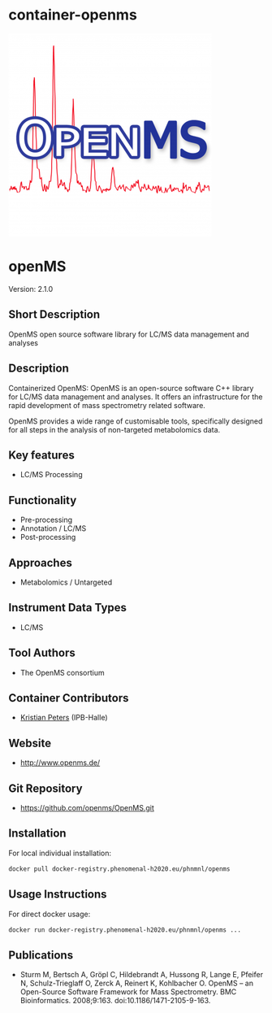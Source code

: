 # container-openms



![Logo](openms.png)

# openMS
Version: 2.1.0

## Short Description

OpenMS open source software library for LC/MS data management and analyses

## Description

Containerized OpenMS: OpenMS is an open-source software C++ library for LC/MS data management and analyses. It offers an infrastructure for the rapid development of mass spectrometry related software.

OpenMS provides a wide range of customisable tools, specifically designed for all steps in the analysis of non-targeted metabolomics data.

## Key features

- LC/MS Processing

## Functionality

- Pre-processing
- Annotation / LC/MS
- Post-processing

## Approaches

- Metabolomics / Untargeted
  
## Instrument Data Types

- LC/MS

## Tool Authors

- The OpenMS consortium

## Container Contributors

- [Kristian Peters](https://github.com/korseby) (IPB-Halle)

## Website

- http://www.openms.de/


## Git Repository

- https://github.com/openms/OpenMS.git

## Installation 

For local individual installation:

```bash
docker pull docker-registry.phenomenal-h2020.eu/phnmnl/openms
```

## Usage Instructions

For direct docker usage:

```bash
docker run docker-registry.phenomenal-h2020.eu/phnmnl/openms ...
```

## Publications

<!-- Guidance:
Use AMA style publications as a list (you can export AMA from PubMed, on the Formats: Citation link when looking at the entry).
IMPORTANT: Publications sectio must be placed at the end and cannot be emptied!
-->

- Sturm M, Bertsch A, Gröpl C, Hildebrandt A, Hussong R, Lange E, Pfeifer N, Schulz-Trieglaff O, Zerck A, Reinert K, Kohlbacher O. OpenMS – an Open-Source Software Framework for Mass Spectrometry. BMC Bioinformatics. 2008;9:163. doi:10.1186/1471-2105-9-163.
